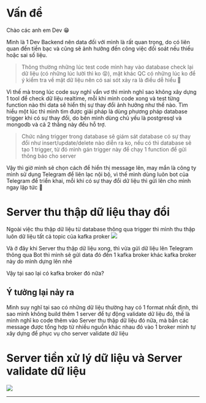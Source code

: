 # Vấn đề
Chào các anh em Dev 😁

Mình là 1 Dev Backend nên data đối với mình là rất quan trọng, do có liên quan đến tiền bạc và cũng sẽ ảnh hưởng đến công việc đối soát nếu thiếu hoặc sai số liệu.
> Thông thường những lúc test code mình hay vào database check lại dữ liệu (có những lúc lười thì ko 😝), mặt khác QC có những lúc ko để ý kiểm tra về mặt dữ liệu nên có sai sót xảy ra là điều dễ hiểu 🥲

Vì thế mà trong lúc code suy nghĩ vẩn vơ thì mình nghĩ sao không xây dựng 1 tool để check dữ liệu realtime, mỗi khi mình code xong và test từng function nào thì data sẽ hiển thị sự thay đổi ảnh hưởng như thế nào. Tìm hiểu một lúc thì mình tìm được giải pháp là dùng phương pháp database trigger khi có sự thay đổi, do bên mình dùng chủ yếu là postgresql và mongodb và cả 2 thằng này đều hỗ trợ.
> Chức năng trigger trong database sẽ giám sát database có sự thay đổi như insert/update/delete nào diễn ra ko, nếu có thì database sẽ tạo 1 trigger, từ đó mình gán trigger này để chạy 1 function để gửi thông báo cho server

Vậy thì giờ mình sẽ chọn cách để hiển thị message lên, may mắn là công ty mình sử dụng Telegram để liên lạc nội bộ, vì thế mình dùng luôn bot của Telegram để triển khai, mỗi khi có sự thay đổi dữ liệu thì gửi lên cho mình ngay lập tức 🤩

# Server thu thập dữ liệu thay đổi
Ngoài việc thu thập dữ liệu từ database thông qua trigger thì mình thu thập luôn dữ liệu tất cả topic của kafka proker
![](https://images.viblo.asia/1608ef31-2f91-4429-b0fb-7644d0514b98.png)

Và ở đây khi Server thu thập dữ liệu xong, thì vừa gửi dữ liệu lên Telegram thông qua Bot thì mình sẽ gửi data đó đến 1 kafka broker khác kafka broker này do mình dựng lên nhé

Vậy tại sao lại có kafka broker đó nữa?
## Ý tưởng lại nảy ra
Mình suy nghĩ tại sao có những dữ liệu thường hay có 1 format nhất định, thì sao mình không build thêm 1 server để tự động validate dữ liệu đó, thế là mình nghĩ ko code thêm vào Server thu thập dữ liệu đó nữa, mà bắn các message được tổng hợp từ nhiều nguồn khác nhau đó vào 1 broker mình tự xây dựng để phục vụ cho server validate dữ liệu

# Server tiền xử lý dữ liệu và Server validate dữ liệu
![](https://images.viblo.asia/9d98d0bc-2152-43df-9dbe-410b10199716.png)


  ---
